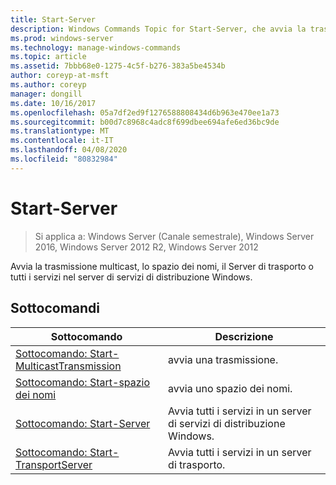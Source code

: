```yaml
---
title: Start-Server
description: Windows Commands Topic for Start-Server, che avvia la trasmissione multicast, lo spazio dei nomi, il server di trasporto o tutti i servizi nel server di servizi di distribuzione Windows.
ms.prod: windows-server
ms.technology: manage-windows-commands
ms.topic: article
ms.assetid: 7bbb68e0-1275-4c5f-b276-383a5be4534b
author: coreyp-at-msft
ms.author: coreyp
manager: dongill
ms.date: 10/16/2017
ms.openlocfilehash: 05a7df2ed9f1276588808434d6b963e470ee1a73
ms.sourcegitcommit: b00d7c8968c4adc8f699dbee694afe6ed36bc9de
ms.translationtype: MT
ms.contentlocale: it-IT
ms.lasthandoff: 04/08/2020
ms.locfileid: "80832984"
---
```

# <a name="start-server"></a>Start-Server

>Si applica a: Windows Server (Canale semestrale), Windows Server 2016, Windows Server 2012 R2, Windows Server 2012

Avvia la trasmissione multicast, lo spazio dei nomi, il Server di trasporto o tutti i servizi nel server di servizi di distribuzione Windows.

## <a name="subcommands"></a>Sottocomandi
|Sottocomando|Descrizione|
|-------|--------|
|[Sottocomando: Start-MulticastTransmission](subcommand-start-multicasttransmission.md)|avvia una trasmissione.|
|[Sottocomando: Start-spazio dei nomi](subcommand-start-namespace.md)|avvia uno spazio dei nomi.|
|[Sottocomando: Start-Server](subcommand-start-server.md)|Avvia tutti i servizi in un server di servizi di distribuzione Windows.|
|[Sottocomando: Start-TransportServer](subcommand-start-transportserver.md)|Avvia tutti i servizi in un server di trasporto.|
